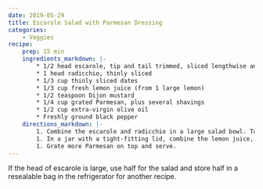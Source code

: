 ```yaml
---
date: 2019-05-29
title: Escarole Salad with Parmesan Dressing
categories:
    - Veggies
recipe:
    prep: 15 min 
    ingredients_markdown: |-
        * 1/2 head escarole, tip and tail trimmed, sliced lengthwise and thinly sliced crosswise
        * 1 head radicchio, thinly sliced
        * 1/3 cup thinly sliced dates
        * 1/3 cup fresh lemon juice (from 1 large lemon)
        * 1/2 teaspoon Dijon mustard
        * 1/4 cup grated Parmesan, plus several shavings
        * 1/2 cup extra-virgin olive oil
        * Freshly ground black pepper
    directions_markdown: |-
        1. Combine the escarole and radicchio in a large salad bowl. Toss in the dates.
        1. In a jar with a tight-fitting lid, combine the lemon juice, mustard, grated Parmesan cheese, olive oil, and black pepper. Shake well to combine. Pour over the salad and toss.
        1. Grate more Parmesan on top and serve.
---
```

If the head of escarole is large, use half for the salad and store half in a resealable bag in the refrigerator for 
another recipe.
